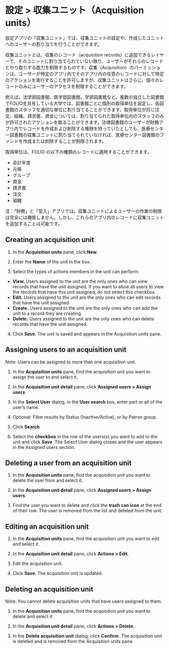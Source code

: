 # 設定 > 収集ユニット（Acquisition units）

設定アプリの「収集ユニット」では、収集ユニットの設定や、作成したユニットへのユーザーの割り当てを行うことができます。

収集ユニットとは、収集のレコード（acquisition records）に追加できるレイヤーで、そのユニットに割り当てられていない限り、ユーザーがそれらのレコードとやり取りする能力を制限するものです。収集（Acquisition）のパーミッションは、ユーザーが特定のアプリ内でそのアプリ内の任意のレコードに対して特定のアクションを実行することを許可しますが、収集ユニットはさらに、個々のレコードのみにユーザーのアクセスを制限することができます。

例えば、法学部図書館、医学部図書館、学部図書館など、複数の独立した図書館でFOLIOを共有している大学では、図書館ごとに個別の取得単位を設定し、各図書館のスタッフを適切な単位に割り当てることができます。取得単位が同じ注文、組織、請求書、資金については、割り当てられた取得単位内のスタッフのみが許可されたアクションを取ることができます。法律図書館のユーザーが財務アプリ内でレコードを作成および削除する権限を持っていたとしても、医療センター図書館の収集ユニットに割り当てられていなければ、医療センター図書館のファンドを作成または削除することが制限されます。

取得単位は、FOLIO の以下の種類のレコードに適用することができます。

* 会計年度
* 元帳
* グループ
* 資金
* 請求書
* 注文
* 組織

注：「財務」と「受入」アプリでは、収集ユニットによるユーザーの作業の制限は完全には機能しません。しかし、これらのアプリ内のレコードに収集ユニットを追加することは可能です。

## Creating an acquisition unit

1. In the **Acquisition units** pane, click **New**.

2. Enter the **Name** of the unit in the box.

3. Select the types of actions members in the unit can perform:



*   **View.** Users assigned to the unit are the only ones who can view records that have the unit assigned. If you want to allow all users to view the records that have this unit assigned, do not select this checkbox. 
*   **Edit.** Users assigned to the unit are the only ones who can edit records that have the unit assigned.
*   **Create.** Users assigned to the unit are the only ones who can add the unit to a record they are creating.
*   **Delete.** Users assigned to the unit are the only ones who can delete records that have the unit assigned.

4. Click **Save**. The unit is saved and appears in the Acquisition units pane.


## Assigning users to an acquisition unit

Note: Users can be assigned to more than one acquisition unit.

1. In the **Acquisition units** pane, find the acquisition unit you want to assign the user to and select it.

2. In the **Acquisition unit detail** pane, click **Assigned users > Assign users**.

3. In the **Select User** dialog, in the **User search** box, enter part or all of the user’s name.

4. Optional: Filter results by Status (Inactive/Active), or by Patron group.

5. Click **Search**.

6. Select the **checkbox** in the row of the users(s) you want to add to the unit and click **Save**. The Select User dialog closes and the user appears in the Assigned users section.


## Deleting a user from an acquisition unit

1. In the **Acquisition units** pane, find the acquisition unit you want to delete the user from and select it.

2. In the **Acquisition unit detail** pane, click **Assigned users > Assign users**.

3. Find the user you want to delete and click the **trash can icon** at the end of their row. The user is removed from the list and deleted from the unit.


## Editing an acquisition unit

1. In the **Acquisition units** pane, find the acquisition unit you want to edit and select it.

2. In the **Acquisition unit detail** pane, click **Actions > Edit**.

3. Edit the acquisition unit.

4. Click **Save**. The acquisition unit is updated.


## Deleting an acquisition unit

Note: You cannot delete acquisition units that have users assigned to them.

1. In the **Acquisition units** pane, find the acquisition unit you want to delete and select it.

2. In the **Acquisition unit detail** pane, click **Actions > Delete**.

3. In the **Delete acquisition unit** dialog, click **Confirm**. The acquisition unit is deleted and is removed from the Acquisition units pane.